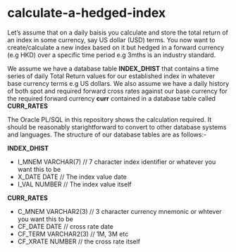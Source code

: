 # calculate-a-hedged-index

Let’s assume that on a daily baisis you calculate and store the total return of an index in some currency, say US 
dollar (USD) terms. You now want to create/calculate a new index based on it but hedged in a forward currency 
(e.g HKD) over a specific time period e.g 3mths is an industry standard. 
 
We assume we have a database table **INDEX_DHIST** that contains a time series of daily Total Return values for our 
established index in whatever base currency terms e.g US dollars. We also assume we have a daily history of 
both spot and required forward cross rates against our base currency for the required forward 
currency **curr** contained in a database table called **CURR_RATES**

The Oracle PL/SQL in this repository shows the calculation required. It should be reasonably starightforward to convert to 
other database systems and languages. The structure of our database tables are as follows:-

**INDEX_DHIST**

* I_MNEM VARCHAR(7)  // 7 character index identifier or whatever you want this to be   
* X_DATE DATE        // The index value date   
* I_VAL NUMBER       // The index value itself 


**CURR_RATES**
 
* C_MNEM   VARCHAR2(3)  // 3 character currency mnemonic or whtever you want this to be 
* CF_DATE  DATE         // cross rate date 
* CF_TERM  VARCHAR2(3)  // 1M, 3M etc  
* CF_XRATE NUMBER       // the cross rate itself 
